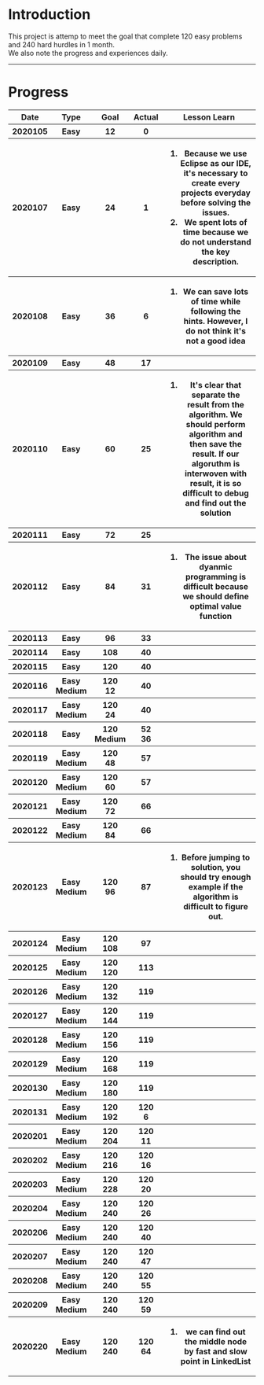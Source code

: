 <H1>Introduction</H1>
<p>
This project is attemp to meet the goal that complete 120 easy problems and 240 hard hurdles in 1 month.</br>
We also note the progress and experiences daily.
</p>
<hr>

<H1>Progress</H1>
<table style="width:100%">
  <tr>
    <th>Date</th>
    <th>Type</th>
    <th>Goal</th>
    <th>Actual</th>
    <th>Lesson Learn</th>
  </tr>
  <tr>
    <th>2020105</th>
    <th>Easy</th>
    <th>12</th>
    <th>0</th>
    <th></th>
  </tr>
  <tr>
    <th>2020107</th>
    <th>Easy</th>
    <th>24</th>
    <th>1</th>
    <th>
        <p>
          <ol>
             <li>Because we use Eclipse as our IDE, it's necessary to create every projects everyday before solving the issues.</li>
             <li>We spent lots of time because we do not understand the key description.</li>
          </ol>
        </p>
    </th>
  </tr>
  <tr>
    <th>2020108</th>
    <th>Easy</th>
    <th>36</th>
    <th>6</th>
    <th>
        <p>
          <ol>
             <li>We can save lots of time while following the hints. However, I do not think it's not a good idea</li>
          </ol>
        </p>
    </th>
  </tr>
  <tr>
    <th>2020109</th>
    <th>Easy</th>
    <th>48</th>
    <th>17</th>
    <th></th>
  </tr>
  <tr>
    <th>2020110</th>
    <th>Easy</th>
    <th>60</th>
    <th>25</th>
    <th>
		<p>
          <ol>
             <li>It's clear that separate the result from the algorithm. We should perform algorithm and then save the result.
			     If our algoruthm is interwoven with result, it is so difficult to debug and find out the solution
			 </li>	 
          </ol>
        </p>
    </th>
  </tr>
  <tr>
    <th>2020111</th>
    <th>Easy</th>
    <th>72</th>
    <th>25</th>
    <th></th>
  </tr>
  <tr>
    <th>2020112</th>
    <th>Easy</th>
    <th>84</th>
    <th>31</th>
    <th>
		<p>
          <ol>
             <li>The issue about dyanmic programming is difficult because we should define optimal value function
			 </li>	 
          </ol>
        </p>
    </th>
  </tr>
  <tr>
    <th>2020113</th>
    <th>Easy</th>
    <th>96</th>
    <th>33</th>
    <th></th>
  </tr>
  <tr>
    <th>2020114</th>
    <th>Easy</th>
    <th>108</th>
    <th>40</th>
    <th></th>
  </tr>
  <tr>
    <th>2020115</th>
    <th>Easy</th>
    <th>120</th>
    <th>40</th>
    <th></th>
  </tr>
  <tr>
    <th>2020116</th>
    <th>Easy</BR>Medium</th>
    <th>120</BR>12</th>
    <th>40</th>
    <th></th>
  </tr>
  <tr>
    <th>2020117</th>
    <th>Easy</BR>Medium</th>
    <th>120</BR>24</th>
    <th>40</th>
    <th></th>
  </tr>
   <tr>
    <th>2020118</th>
    <th>Easy</th>
    <th>120</BR>Medium</th>
    <th>52</BR>36</th>
    <th></th>
  </tr>
   <tr>
    <th>2020119</th>
    <th>Easy</BR>Medium</th>
    <th>120</BR>48</th>
    <th>57</th>
    <th></th>
  </tr>
  <tr>
    <th>2020120</th>
    <th>Easy</BR>Medium</th>
    <th>120</BR>60</th>
    <th>57</th>
    <th></th>
  </tr>
   <tr>
    <th>2020121</th>
    <th>Easy</BR>Medium</th>
    <th>120</BR>72</th>
    <th>66</th>
    <th></th>
  </tr>
  <tr>
    <th>2020122</th>
    <th>Easy</BR>Medium</th>
    <th>120</BR>84</th>
    <th>66</th>
    <th></th>
  </tr>
  <tr>
    <th>2020123</th>
    <th>Easy</BR>Medium</th>
    <th>120</BR>96</th>
    <th>87</th>
    <th>
		<p>
          <ol>
             <li>Before jumping to solution, you should try enough example if the algorithm is difficult to figure out.
			 </li>	 
          </ol>
        </p>
    </th>
  </tr>
  <tr>
    <th>2020124</th>
    <th>Easy</BR>Medium</th>
    <th>120</BR>108</th>
    <th>97</th>
    <th></th>
  </tr>
  <tr>
    <th>2020125</th>
    <th>Easy</BR>Medium</th>
    <th>120</BR>120</th>
    <th>113</th>
    <th></th>
  </tr>
  <tr>
    <th>2020126</th>
    <th>Easy</BR>Medium</th>
    <th>120</BR>132</th>
    <th>119</th>
    <th></th>
  </tr>
  <tr>
    <th>2020127</th>
    <th>Easy</BR>Medium</th>
    <th>120</BR>144</th>
    <th>119</th>
    <th></th>
  </tr>
  <tr>
    <th>2020128</th>
    <th>Easy</BR>Medium</th>
    <th>120</BR>156</th>
    <th>119</th>
    <th></th>
  </tr>
  <tr>
    <th>2020129</th>
    <th>Easy</BR>Medium</th>
    <th>120</BR>168</th>
    <th>119</th>
    <th></th>
  </tr>
  <tr>
    <th>2020130</th>
    <th>Easy</BR>Medium</th>
    <th>120</BR>180</th>
    <th>119</th>
    <th></th>
  </tr>
  <tr>
    <th>2020131</th>
    <th>Easy</BR>Medium</th>
    <th>120</BR>192</th>
    <th>120</BR>6</th>
    <th></th>
  </tr>
  <tr>
    <th>2020201</th>
    <th>Easy</BR>Medium</th>
    <th>120</BR>204</th>
    <th>120</BR>11</th>
    <th></th>
  </tr>
  <tr>
    <th>2020202</th>
    <th>Easy</BR>Medium</th>
    <th>120</BR>216</th>
    <th>120</BR>16</th>
    <th></th>
  </tr>
  <tr>
    <th>2020203</th>
    <th>Easy</BR>Medium</th>
    <th>120</BR>228</th>
    <th>120</BR>20</th>
    <th></th>
  </tr>
  <tr>
    <th>2020204</th>
    <th>Easy</BR>Medium</th>
    <th>120</BR>240</th>
    <th>120</BR>26</th>
    <th></th>
  </tr>
  <tr>
    <th>2020206</th>
    <th>Easy</BR>Medium</th>
    <th>120</BR>240</th>
    <th>120</BR>40</th>
    <th></th>
  </tr>
  <tr>
    <th>2020207</th>
    <th>Easy</BR>Medium</th>
    <th>120</BR>240</th>
    <th>120</BR>47</th>
    <th></th>
  </tr>
  <tr>
    <th>2020208</th>
    <th>Easy</BR>Medium</th>
    <th>120</BR>240</th>
    <th>120</BR>55</th>
    <th></th>
  </tr>
  <tr>
    <th>2020209</th>
    <th>Easy</BR>Medium</th>
    <th>120</BR>240</th>
    <th>120</BR>59</th>
    <th></th>
  </tr>
  <tr>
    <th>2020220</th>
    <th>Easy</BR>Medium</th>
    <th>120</BR>240</th>
    <th>120</BR>64</th>
    <th>
		<p>
          <ol>
             <li>we can find out the middle node by fast and slow point in LinkedList
			 </li>	 
          </ol>
        </p>
	</th>
  </tr>
</table>


